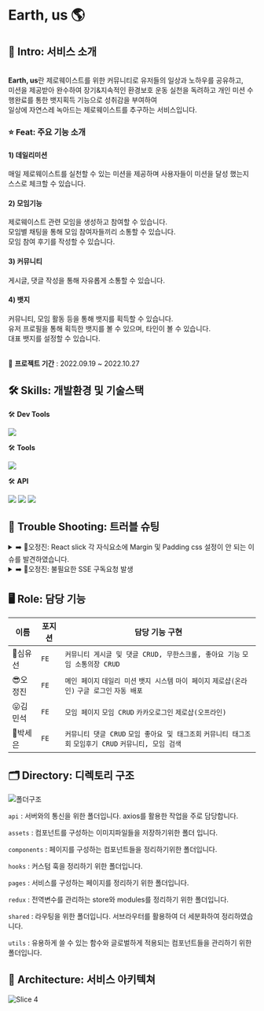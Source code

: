 # Earth, us 🌎

## 🌳 Intro: 서비스 소개 
<br/>
<strong>Earth, us</strong>란 제로웨이스트를 위한 커뮤니티로 유저들의 일상과 노하우를 공유하고,<br/>
미션을 제공받아 완수하여 장기&지속적인 환경보호 운동 실천을 독려하고 개인 미션 수행완료를 통한 뱃지획득 기능으로 성취감을 부여하여 <br/>
일상에 자연스레 녹아드는 제로웨이스트를 추구하는 서비스입니다.

<br/>

### ⭐️ Feat: 주요 기능 소개 

#### 1) 데일리미션
매일 제로웨이스트를 실천할 수 있는 미션을 제공하며 사용자들이 미션을 달성 했는지 스스로 체크할 수 있습니다.
#### 2) 모임기능
제로웨이스트 관련 모임을 생성하고 참여할 수 있습니다.<br>
모임별 채팅을 통해 모임 참여자들끼리 소통할 수 있습니다.<br>
모임 참여 후기를 작성할 수 있습니다.
#### 3) 커뮤니티
게시글, 댓글 작성을 통해 자유롭게 소통할 수 있습니다.
#### 4) 뱃지
커뮤니티, 모임 활동 등을 통해 뱃지를 획득할 수 있습니다.<br>
유저 프로필을 통해 획득한 뱃지를 볼 수 있으며, 타인이 볼 수 있습니다.<br>
대표 뱃지를 설정할 수 있습니다.

<br/>
📅 <strong>프로젝트 기간</strong> : 2022.09.19 ~ 2022.10.27


## 🛠 Skills: 개발환경 및 기술스택 

🛠 <strong>Dev Tools</strong>

<p herf="https://skillicons.dev">
  <img src="https://skillicons.dev/icons?i=vscode,github&perline=20"/>
</p>

🛠 <strong>Tools</strong>

<p herf="https://skillicons.dev">
  <img src="https://skillicons.dev/icons?i=react,redux,styledcomponents,tailwindcss,js,html,css,figma&perline=20"/>
</p>

🛠 <strong>API</strong>

  <img src="https://img.shields.io/badge/AXIOS-F7DF1E?style=for-the-badge&logo=axios&logoColor=white"/> <img src="https://img.shields.io/badge/kakao map-FFCD00?style=for-the-badge&logo=kakao&logoColor=black"> <img src="https://img.shields.io/badge/kakao login-FFCD00?style=for-the-badge&logo=kakao&logoColor=black"> 

## 📌 Trouble Shooting: 트러블 슈팅 


<details> <summary>➡️ 🥸오정진: React slick 각 자식요소에 Margin 및 Padding css 설정이 안 되는 이슈를 발견하였습니다. </summary> <div markdown="1">
  <br/>

**`문제원인`**
  * 라이브러리 특성상 기본적으로 설정되어 있는 css 파일들이 있기에, 기존의 설정되어 있는 css가 우선적으로 선언되어 내가 선언하는 css가 적용이 되지 않는 문제를 발견하였습니다.

  
**`해결방안`**
  * react slick build시 사용되는 slick.css와 slick-theme.css를 따로 빼와서 margin과 padding default 값을 삭제 해, 원하는 대로 css 수정을 가능하게 변경하였습니다.
  
  </div>
  </details>
  
  <details> <summary>➡️ 🥸오정진: 불필요한 SSE 구독요청 발생 </summary> <div markdown="1">
  <br/>

**`문제원인`**
  * SSE를 컴포넌트화하여 전체페이지에서 사용되는 navbar에 담아서 호출했는대
navbar 랜더시 콜백함수에 빠져 새로고침이 여러번되면서 SSE구독이 반복되는 문제가 발생했습니다.

  
**`해결방안`**
  * 이를 해결하기 위해 sse를 구독하는 시점이 로그인 시와 페이지 새로고침 시 둘로 나누어 생각해야 한다는것을 파악하였고 구독시점에 따라서 사용될 수 있게끔
코드를 분리하여 작성함으로써 해결할 수 있었습니다.
  
  </div>
  </details>
 
 
## 🖥 Role: 담당 기능 

| 이름       | 포지션       | 담당 기능 구현          |
| ---------- | ------------ | ----------------------------------------|
|🥰심유선 | `FE` | `커뮤니티 게시글 및 댓글 CRUD, 무한스크롤, 좋아요 기능` `모임 소통의장 CRUD`| 
|😎오정진 | `FE` | `메인 페이지` `데일리 미션` `뱃지 시스템` `마이 페이지` `제로샵(온라인)` `구글 로그인` `자동 배포`| 
|😛김민석 | `FE` | `모임 페이지` `모임 CRUD` `카카오로그인` `제로샵(오프라인)` | 
|🤩박세은 | `FE` | `커뮤니티 댓글 CRUD` `모임 좋아요 및 태그조회` `커뮤니티 태그조회` `모임후기 CRUD` `커뮤니티, 모임 검색`| 


## 🗂 Directory: 디렉토리 구조 

![폴더구조](https://user-images.githubusercontent.com/102432453/194445813-de470884-7fb3-4421-a0b6-20a7acdd8b83.png)

`api` : 서버와의 통신을 위한 폴더입니다. axios를 활용한 작업을 주로 담당합니다. 

`assets` : 컴포넌트를 구성하는 이미지파일들을 저장하기위한 폴더 입니다. 

`components` : 페이지를 구성하는 컴포넌트들을 정리하기위한 폴더입니다.

`hooks` : 커스텀 훅을 정리하기 위한 폴더입니다.

`pages` : 서비스를 구성하는 페이지를 정리하기 위한 폴더입니다.

`redux` : 전역변수를 관리하는 store와 modules를 정리하기 위한 폴더입니다.

`shared` : 라우팅을 위한 폴더입니다. 서브라우터를 활용하여 더 세분화하여 정리하였습니다. 

`utils` : 유용하게 쓸 수 있는 함수와 글로벌하게 적용되는 컴포넌트들을 관리하기 위한 폴더입니다.


## 📔 Architecture: 서비스 아키텍쳐

![Slice 4](https://user-images.githubusercontent.com/102432453/194732437-e582ef0a-5d9a-4772-8f46-95208a556585.jpg)
